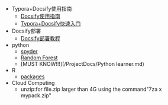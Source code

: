 <!-- _sidebar.md -->

* Typora+Docsify使用指南
  * [Docsify使用指南](/ProjectDocs/Docsify使用指南.md) <!--注意这里是相对路径-->
  * [Typora+Docsify快速入门](/ProjectDocs/Typora+Docsify快速入门.md)
* Docsify部署
  * [Docsify部署教程](/ProjectDocs/Docsify部署教程.md)
* python
  * [spyder](/ProjectDocs/爬虫.md)
  * [Random Forest](/ProjectDocs/RF.md)
  * [MUST KNOW!!!](/ProjectDocs/Python learner.md)
* R
  * [packages](/ProjectDocs/R包.md)
* Cloud Computing
  * unzip:for file.zip larger than 4G using the command"7za x mypack.zip"

 

